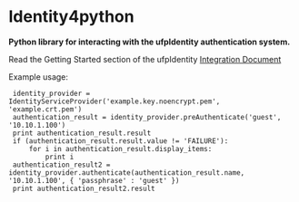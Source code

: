 # Identity4python

**Python library for interacting with the ufpIdentity authentication system.**

Read the Getting Started section of the ufpIdentity [Integration Document](http://www.ufp.com/identity/integration.html#getting_started)

Example usage:

     identity_provider = IdentityServiceProvider('example.key.noencrypt.pem', 'example.crt.pem')
     authentication_result = identity_provider.preAuthenticate('guest', '10.10.1.100') 
     print authentication_result.result
     if (authentication_result.result.value != 'FAILURE'):
         for i in authentication_result.display_items:
             print i
     authentication_result2 = identity_provider.authenticate(authentication_result.name, '10.10.1.100', { 'passphrase' : 'guest' })
     print authentication_result2.result
